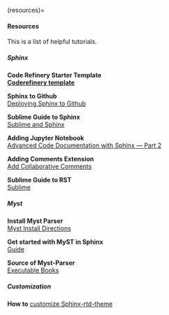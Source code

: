 

(resources)=
#### Resources

This is a list of helpful tutorials.

##### Sphinx

**Code Refinery Starter Template**\
**[Coderefinery template](https://coderefinery.github.io/documentation/gh_workflow/)**

**Sphinx to Github**\
[Deploying Sphinx to Github](https://coderefinery.github.io/documentation/gh_workflow/)

**Sublime Guide to Sphinx**\
[Sublime and Sphinx](https://sublime-and-sphinx-guide.readthedocs.io/en/latest/references.html)

**Adding Jupyter Notebook**\
[Advanced Code Documentation with Sphinx — Part 2](https://towardsdatascience.com/advanced-code-documentation-with-sphinx-part-2-32c82860a535)

**Adding Comments Extension**\
[Add Collaborative Comments](https://sphinx-comments.readthedocs.io/en/latest/)

**Sublime Guide to RST**\
[Sublime](https://sublime-and-sphinx-guide.readthedocs.io/en/latest/references.html#links-to-sections-in-the-same-document)


##### Myst

**Install Myst Parser**\
[Myst Install Directions](https://www.sphinx-doc.org/en/master/usage/markdown.html#markdown)

**Get started with MyST in Sphinx**\
[Guide](https://myst-parser.readthedocs.io/en/v0.17.1/sphinx/intro.html)

**Source of Myst-Parser**\
[Executable Books](https://executablebooks.org/en/latest/)

##### Customization
**How to** [customize Sphinx-rtd-theme](https://docs.readthedocs.io/en/stable/guides/adding-custom-css.html)